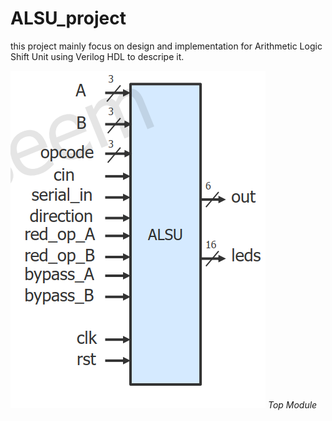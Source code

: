 # ALSU_project
this project mainly focus on design and implementation for Arithmetic Logic Shift Unit using Verilog HDL to descripe it.

![ALSU](ALSU/images/1.png "ALSU") *Top Module*
